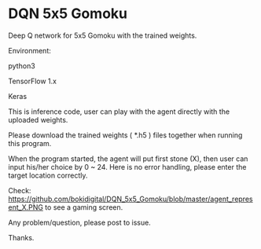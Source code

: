 # DQN 5x5 Gomoku
Deep Q network for 5x5 Gomoku with the trained weights.

Environment: 

python3 

TensorFlow 1.x 

Keras


This is inference code, user can play with the agent directly with the uploaded weights.

Please download the trained weights ( *.h5 ) files together when running this program.

When the program started, the agent will put first stone (X), then user can input his/her choice by 0 ~ 24. Here is no error handling, please enter the target location correctly.

Check: https://github.com/bokidigital/DQN_5x5_Gomoku/blob/master/agent_represent_X.PNG to see a gaming screen.

Any problem/question, please post to issue.

Thanks.
